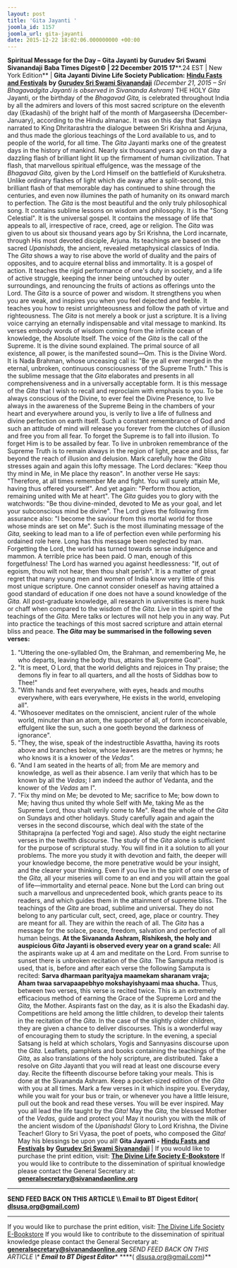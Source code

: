 ```yaml
---
layout: post
title: 'Gita Jayanti '
joomla_id: 1157
joomla_url: gita-jayanti
date: 2015-12-22 18:02:06.000000000 +00:00
---
```

**Spiritual Message for the Day –**  **Gita Jayanti**  **by Gurudev Sri Swami Sivanandaji**
 **Baba Times Digest© | 22 December 2015 17****.24 EST | New York Edition**
| 
**Gita Jayanti**
**Divine Life Society Publication:** [**Hindu Fasts and Festivals**](http://www.dlshq.org/religions/gita_siva.htm) **by** [**Gurudev Sri Swami Sivanandaji**](http://www.dlshq.org/saints/siva.htm)
_(December 21, 2015 – Sri Bhagavadgita Jayanti is observed in Sivananda Ashram)_
THE HOLY _Gita_ Jayanti, or the birthday of the _Bhagavad Gita,_ is celebrated throughout India by all the admirers and lovers of this most sacred scripture on the eleventh day (Ekadashi) of the bright half of the month of Margaseersha (December-January), according to the Hindu almanac. It was on this day that Sanjaya narrated to King Dhritarashtra the dialogue between Sri Krishna and Arjuna, and thus made the glorious teachings of the Lord available to us, and to people of the world, for all time.
The _Gita_ Jayanti marks one of the greatest days in the history of mankind. Nearly six thousand years ago on that day a dazzling flash of brilliant light lit up the firmament of human civilization. That flash, that marvellous spiritual effulgence, was the message of the _Bhagavad Gita,_ given by the Lord Himself on the battlefield of Kurukshetra. Unlike ordinary flashes of light which die away after a split-second, this brilliant flash of that memorable day has continued to shine through the centuries, and even now illumines the path of humanity on its onward march to perfection.
The _Gita_ is the most beautiful and the only truly philosophical song. It contains sublime lessons on wisdom and philosophy. It is the "Song Celestial". It is the universal gospel. It contains the message of life that appeals to all, irrespective of race, creed, age or religion.
The _Gita_ was given to us about six thousand years ago by Sri Krishna, the Lord incarnate, through His most devoted disciple, Arjuna. Its teachings are based on the sacred _Upanishads,_ the ancient, revealed metaphysical classics of India.
The _Gita_ shows a way to rise above the world of duality and the pairs of opposites, and to acquire eternal bliss and immortality. It is a gospel of action. It teaches the rigid performance of one's duty in society, and a life of active struggle, keeping the inner being untouched by outer surroundings, and renouncing the fruits of actions as offerings unto the Lord.
The _Gita_ is a source of power and wisdom. It strengthens you when you are weak, and inspires you when you feel dejected and feeble. It teaches you how to resist unrighteousness and follow the path of virtue and righteousness.
The _Gita_ is not merely a book or just a scripture. It is a living voice carrying an eternally indispensable and vital message to mankind. Its verses embody words of wisdom coming from the infinite ocean of knowledge, the Absolute Itself.
The voice of the _Gita_ is the call of the Supreme. It is the divine sound explained. The primal source of all existence, all power, is the manifested sound—Om. This is the Divine Word. It is Nada Brahman, whose unceasing call is: "Be ye all ever merged in the eternal, unbroken, continuous consciousness of the Supreme Truth." This is the sublime message that the _Gita_ elaborates and presents in all comprehensiveness and in a universally acceptable form. It is this message of the _Gita_ that I wish to recall and reproclaim with emphasis to you.
To be always conscious of the Divine, to ever feel the Divine Presence, to live always in the awareness of the Supreme Being in the chambers of your heart and everywhere around you, is verily to live a life of fullness and divine perfection on earth itself. Such a constant remembrance of God and such an attitude of mind will release you forever from the clutches of illusion and free you from all fear. To forget the Supreme is to fall into illusion. To forget Him is to be assailed by fear. To live in unbroken remembrance of the Supreme Truth is to remain always in the region of light, peace and bliss, far beyond the reach of illusion and delusion.
Mark carefully how the _Gita_ stresses again and again this lofty message.
The Lord declares: "Keep thou thy mind in Me, in Me place thy reason".
In another verse He says: "Therefore, at all times remember Me and fight. You will surely attain Me, having thus offered yourself".
And yet again: "Perform thou action, remaining united with Me at heart".
The _Gita_ guides you to glory with the watchwords: "Be thou divine-minded, devoted to Me as your goal, and let your subconscious mind be divine".
The Lord gives the following firm assurance also: "I become the saviour from this mortal world for those whose minds are set on Me".
Such is the most illuminating message of the _Gita,_ seeking to lead man to a life of perfection even while performing his ordained role here. Long has this message been neglected by man. Forgetting the Lord, the world has turned towards sense indulgence and mammon. A terrible price has been paid. O man, enough of this forgetfulness! The Lord has warned you against heedlessness: "If, out of egoism, thou wilt not hear, then thou shalt perish".
It is a matter of great regret that many young men and women of India know very little of this most unique scripture. One cannot consider oneself as having attained a good standard of education if one does not have a sound knowledge of the _Gita._ All post-graduate knowledge, all research in universities is mere husk or chaff when compared to the wisdom of the _Gita._
Live in the spirit of the teachings of the _Gita._ Mere talks or lectures will not help you in any way. Put into practice the teachings of this most sacred scripture and attain eternal bliss and peace.
**The _Gita_ may be summarised in the following seven verses:**
1. "Uttering the one-syllabled Om, the Brahman, and remembering Me, he who departs, leaving the body thus, attains the Supreme Goal".
2. "It is meet, O Lord, that the world delights and rejoices in Thy praise; the demons fly in fear to all quarters, and all the hosts of Siddhas bow to Thee!"
3. "With hands and feet everywhere, with eyes, heads and mouths everywhere, with ears everywhere, He exists in the world, enveloping all".
4. "Whosoever meditates on the omniscient, ancient ruler of the whole world, minuter than an atom, the supporter of all, of form inconceivable, effulgent like the sun, such a one goeth beyond the darkness of ignorance".
5. "They, the wise, speak of the indestructible Asvattha, having its roots above and branches below, whose leaves are the metres or hymns; he who knows it is a knower of the _Vedas"._
6. "And I am seated in the hearts of all; from Me are memory and knowledge, as well as their absence. I am verily that which has to be known by all the _Vedas_; I am indeed the author of Vedanta, and the knower of the _Vedas_ am I".
7. "Fix thy mind on Me; be devoted to Me; sacrifice to Me; bow down to Me; having thus united thy whole Self with Me, taking Me as the Supreme Lord, thou shalt verily come to Me".
Read the whole of the _Gita_ on Sundays and other holidays. Study carefully again and again the verses in the second discourse, which deal with the state of the Sthitaprajna (a perfected Yogi and sage). Also study the eight nectarine verses in the twelfth discourse.
The study of the _Gita_ alone is sufficient for the purpose of scriptural study. You will find in it a solution to all your problems. The more you study it with devotion and faith, the deeper will your knowledge become, the more penetrative would be your insight, and the clearer your thinking. Even if you live in the spirit of one verse of the _Gita,_ all your miseries will come to an end and you will attain the goal of life—immortality and eternal peace.
None but the Lord can bring out such a marvellous and unprecedented book, which grants peace to its readers, and which guides them in the attainment of supreme bliss.
The teachings of the _Gita_ are broad, sublime and universal. They do not belong to any particular cult, sect, creed, age, place or country. They are meant for all. They are within the reach of all. The _Gita_ has a message for the solace, peace, freedom, salvation and perfection of all human beings.
**At the Sivananda Ashram, Rishikesh, the holy and auspicious _Gita_ Jayanti is observed every year on a grand scale:**
All the aspirants wake up at 4 am and meditate on the Lord. From sunrise to sunset there is unbroken recitation of the _Gita._ The Samputa method is used, that is, before and after each verse the following Samputa is recited:
**Sarva dharmaan parityajya maamekam sharanam vraja;  
 Aham twaa sarvapaapebhyo mokshayishyaami maa shucha.**
Thus, between two verses, this verse is recited twice. This is an extremely efficacious method of earning the Grace of the Supreme Lord and the _Gita,_ the Mother.
Aspirants fast on the day, as it is also the Ekadashi day. Competitions are held among the little children, to develop their talents in the recitation of the _Gita._ In the case of the slightly older children, they are given a chance to deliver discourses. This is a wonderful way of encouraging them to study the scripture.
In the evening, a special Satsang is held at which scholars, Yogis and Sannyasins discourse upon the _Gita._ Leaflets, pamphlets and books containing the teachings of the _Gita,_ as also translations of the holy scripture, are distributed.
Take a resolve on _Gita_ Jayanti that you will read at least one discourse every day. Recite the fifteenth discourse before taking your meals. This is done at the Sivananda Ashram.
Keep a pocket-sized edition of the _Gita_ with you at all times. Mark a few verses in it which inspire you. Everyday, while you wait for your bus or train, or whenever you have a little leisure, pull out the book and read these verses. You will be ever inspired.
May you all lead the life taught by the _Gita!_ May the _Gita,_ the blessed Mother of the _Vedas,_ guide and protect you! May it nourish you with the milk of the ancient wisdom of the _Upanishads_!
Glory to Lord Krishna, the Divine Teacher! Glory to Sri Vyasa, the poet of poets, who composed the _Gita!_ May his blessings be upon you all!
**Gita Jayanti -** [**Hindu Fasts and Festivals**](http://www.dlshq.org/religions/gita_siva.htm) **by** [**Gurudev Sri Swami Sivanandaji**](http://www.dlshq.org/saints/siva.htm)
 |
If you would like to purchase the print edition, visit: **[The Divine Life Society E-Bookstore](http://www.dlshq.org/download/download.htm)**
If you would like to contribute to the dissemination of spiritual knowledge please contact the General Secretary at: [](mailto:%20%3Cscript%20type=%27text/javascript%27%3E%20%3C%21--%20var%20prefix%20=%20%27ma%27%20+%20%27il%27%20+%20%27to%27;%20var%20path%20=%20%27hr%27%20+%20%27ef%27%20+%20%27=%27;%20var%20addy57016%20=%20%27generalsecretary%27%20+%20%27@%27;%20addy57016%20=%20addy57016%20+%20%27sivanandaonline%27%20+%20%27.%27%20+%20%27org%27;%20document.write%28%27%3Ca%20%27%20+%20path%20+%20%27%5C%27%27%20+%20prefix%20+%20%27:%27%20+%20addy57016%20+%20%27%5C%27%3E%27%29;%20document.write%28addy57016%29;%20document.write%28%27%3C%5C/a%3E%27%29;%20//--%3E%5Cn%20%3C/script%3E%3Cscript%20type=%27text/javascript%27%3E%20%3C%21--%20document.write%28%27%3Cspan%20style=%5C%27display:%20none;%5C%27%3E%27%29;%20//--%3E%20%3C/script%3EThis%20email%20address%20is%20being%20protected%20from%20spambots.%20You%20need%20JavaScript%20enabled%20to%20view%20it.%20%3Cscript%20type=%27text/javascript%27%3E%20%3C%21--%20document.write%28%27%3C/%27%29;%20document.write%28%27span%3E%27%29;%20//--%3E%20%3C/script%3E?subject=Contribution%20to%20Dissemination%20of%20Spiritual%20Knowledge) **generalsecretary@sivanandaonline.org**
****
**SEND FEED BACK ON THIS ARTICLE \\\ Email to BT Digest Editor[](mailto:%20%3Cscript%20type=%27text/javascript%27%3E%20%3C%21--%20var%20prefix%20=%20%27ma%27%20+%20%27il%27%20+%20%27to%27;%20var%20path%20=%20%27hr%27%20+%20%27ef%27%20+%20%27=%27;%20var%20addy72654%20=%20%27dlsusa.org%27%20+%20%27@%27;%20addy72654%20=%20addy72654%20+%20%27gmail%27%20+%20%27.%27%20+%20%27com%27;%20document.write%28%27%3Ca%20%27%20+%20path%20+%20%27%5C%27%27%20+%20prefix%20+%20%27:%27%20+%20addy72654%20+%20%27%5C%27%3E%27%29;%20document.write%28addy72654%29;%20document.write%28%27%3C%5C/a%3E%27%29;%20//--%3E%5Cn%20%3C/script%3E%3Cscript%20type=%27text/javascript%27%3E%20%3C%21--%20document.write%28%27%3Cspan%20style=%5C%27display:%20none;%5C%27%3E%27%29;%20//--%3E%20%3C/script%3EThis%20email%20address%20is%20being%20protected%20from%20spambots.%20You%20need%20JavaScript%20enabled%20to%20view%20it.%20%3Cscript%20type=%27text/javascript%27%3E%20%3C%21--%20document.write%28%27%3C/%27%29;%20document.write%28%27span%3E%27%29;%20//--%3E%20%3C/script%3E?subject=DLS%20Posts)( [dlsusa.org@gmail.com](mailto:dlsusa.org@gmail.com))**
* * *
  
If you would like to purchase the print edition, visit: [The Divine Life Society E-Bookstore](http://www.dlshq.org/download/download.htm)
If you would like to contribute to the dissemination of spiritual knowledge please contact the General Secretary at: **[generalsecretary@sivanandaonline.org](mailto:generalsecretary@sivanandaonline.org)**
**SEND FEED BACK ON THIS ARTICLE \\\**  **Email to BT Digest Editor**** [](mailto:%20%3Cscript%20type=%27text/javascript%27%3E%20%3C%21--%20var%20prefix%20=%20%27ma%27%20+%20%27il%27%20+%20%27to%27;%20var%20path%20=%20%27hr%27%20+%20%27ef%27%20+%20%27=%27;%20var%20addy72654%20=%20%27dlsusa.org%27%20+%20%27@%27;%20addy72654%20=%20addy72654%20+%20%27gmail%27%20+%20%27.%27%20+%20%27com%27;%20document.write%28%27%3Ca%20%27%20+%20path%20+%20%27%5C%27%27%20+%20prefix%20+%20%27:%27%20+%20addy72654%20+%20%27%5C%27%3E%27%29;%20document.write%28addy72654%29;%20document.write%28%27%3C%5C/a%3E%27%29;%20//--%3E%5Cn%20%3C/script%3E%3Cscript%20type=%27text/javascript%27%3E%20%3C%21--%20document.write%28%27%3Cspan%20style=%5C%27display:%20none;%5C%27%3E%27%29;%20//--%3E%20%3C/script%3EThis%20email%20address%20is%20being%20protected%20from%20spambots.%20You%20need%20JavaScript%20enabled%20to%20view%20it.%20%3Cscript%20type=%27text/javascript%27%3E%20%3C%21--%20document.write%28%27%3C/%27%29;%20document.write%28%27span%3E%27%29;%20//--%3E%20%3C/script%3E?subject=DLS%20Posts)****( [dlsusa.org@gmail.com](mailto:dlsusa.org@gmail.com))**  
